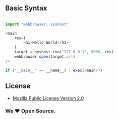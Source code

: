 ## Basic Syntax

```js

import "webbrowser, syshost"

<main
    res=(
        <h1>Hello World</h1>
    )
    target = syshost.run("127.0.0.1", 5000, res)
    webbrowser.open(target.url)
/>

if ("__main__" == __name__) : exec(<main/>) 
```


## License
- [Mozilla Public License Version 2.0](https://www.mozilla.org/en-US/MPL/2.0/)



### We ❤️ Open Source.
